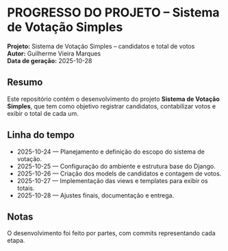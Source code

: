 ﻿# PROGRESSO DO PROJETO – Sistema de Votação Simples

**Projeto:** Sistema de Votação Simples – candidatos e total de votos  
**Autor:** Guilherme Vieira Marques  
**Data de geração:** 2025-10-28

## Resumo
Este repositório contém o desenvolvimento do projeto **Sistema de Votação Simples**, que tem como objetivo registrar candidatos, contabilizar votos e exibir o total de cada um.

## Linha do tempo
- 2025-10-24 — Planejamento e definição do escopo do sistema de votação.
- 2025-10-25 — Configuração do ambiente e estrutura base do Django.
- 2025-10-26 — Criação dos models de candidatos e contagem de votos.
- 2025-10-27 — Implementação das views e templates para exibir os totais.
- 2025-10-28 — Ajustes finais, documentação e entrega.

## Notas
O desenvolvimento foi feito por partes, com commits representando cada etapa.

